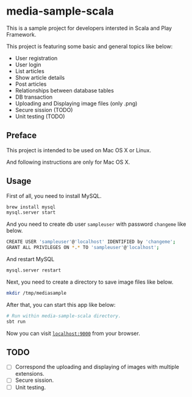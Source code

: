 # media-sample-scala

This is a sample project for developers intersted in Scala and Play Framework.

This project is featuring some basic and general topics like below:

* User registration
* User login
* List articles
* Show article details
* Post articles
* Relationships between database tables
* DB transaction
* Uploading and Displaying image files (only .png)
* Secure sission (TODO)
* Unit testing (TODO)

## Preface

This project is intended to be used on Mac OS X or Linux.

And following instructions are only for Mac OS X.

## Usage

First of all, you need to install MySQL.

```bash
brew install mysql
mysql.server start
```

And you need to create db user `sampleuser` with password `changeme` like below.

```bash
CREATE USER 'sampleuser'@'localhost' IDENTIFIED by 'changeme';
GRANT ALL PRIVILEGES ON *.* TO 'sampleuser'@'localhost';
```

And restart MySQL

```bash
mysql.server restart
```

Next, you need to create a directory to save image files like below.

```bash
mkdir /tmp/mediasample
```

After that, you can start this app like below:

```bash
# Run within media-sample-scala directory.
sbt run
```

Now you can visit [`localhost:9000`](http://localhost:9000) from your browser.

## TODO

- [ ] Correspond the uploading and displaying of images with multiple extensions.
- [ ] Secure sission.
- [ ] Unit testing.

